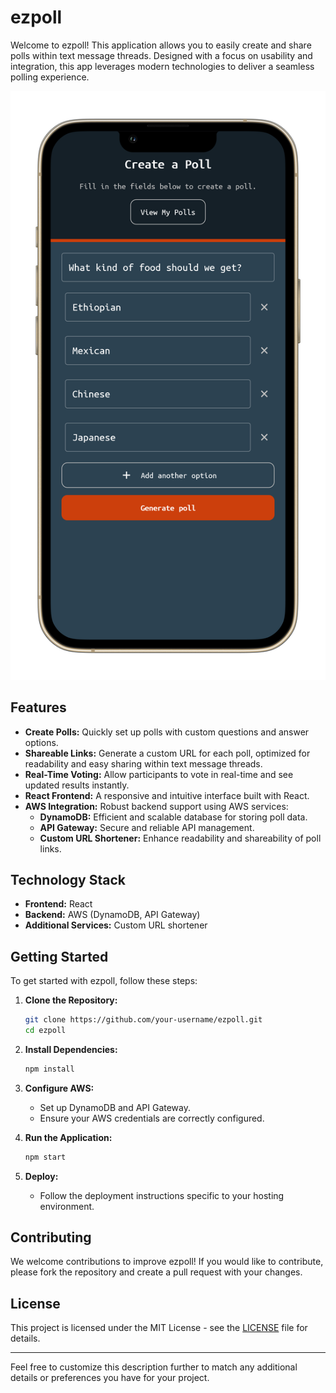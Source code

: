 # ezpoll

Welcome to ezpoll! This application allows you to easily create and share polls within text message threads. Designed with a focus on usability and integration, this app leverages modern technologies to deliver a seamless polling experience.

![alt text](https://github.com/GeorgeDubuque/easyPoll/blob/main/src/screenshots/ezpollScreenshots_createpoll.png)

## Features

- **Create Polls:** Quickly set up polls with custom questions and answer options.
- **Shareable Links:** Generate a custom URL for each poll, optimized for readability and easy sharing within text message threads.
- **Real-Time Voting:** Allow participants to vote in real-time and see updated results instantly.
- **React Frontend:** A responsive and intuitive interface built with React.
- **AWS Integration:** Robust backend support using AWS services:
  - **DynamoDB:** Efficient and scalable database for storing poll data.
  - **API Gateway:** Secure and reliable API management.
  - **Custom URL Shortener:** Enhance readability and shareability of poll links.

## Technology Stack

- **Frontend:** React
- **Backend:** AWS (DynamoDB, API Gateway)
- **Additional Services:** Custom URL shortener

## Getting Started

To get started with ezpoll, follow these steps:

1. **Clone the Repository:**
    ```bash
    git clone https://github.com/your-username/ezpoll.git
    cd ezpoll
    ```

2. **Install Dependencies:**
    ```bash
    npm install
    ```

3. **Configure AWS:**
    - Set up DynamoDB and API Gateway.
    - Ensure your AWS credentials are correctly configured.

4. **Run the Application:**
    ```bash
    npm start
    ```

5. **Deploy:**
    - Follow the deployment instructions specific to your hosting environment.

## Contributing

We welcome contributions to improve ezpoll! If you would like to contribute, please fork the repository and create a pull request with your changes. 

## License

This project is licensed under the MIT License - see the [LICENSE](LICENSE) file for details.

---

Feel free to customize this description further to match any additional details or preferences you have for your project.